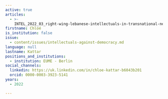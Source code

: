 ```yaml
---
active: true
articles:
  - >-
    INTEL_2022_03_right-wing-lebanese-intellectuals-in-transnational-networks-during-the-lebanese-civil-war
firstname: Chloé
is_institution: false
issue:
  - content/issues/intellectuals-against-democracy.md
language: null
lastname: Kattar
positions_and_institutions:
  - institution: EUME - Berlin
social_channels:
  linkedin: https://uk.linkedin.com/in/chloe-kattar-b6043b201
  orcid: 0000-0003-3923-5141
years:
  - 2022

---
```

